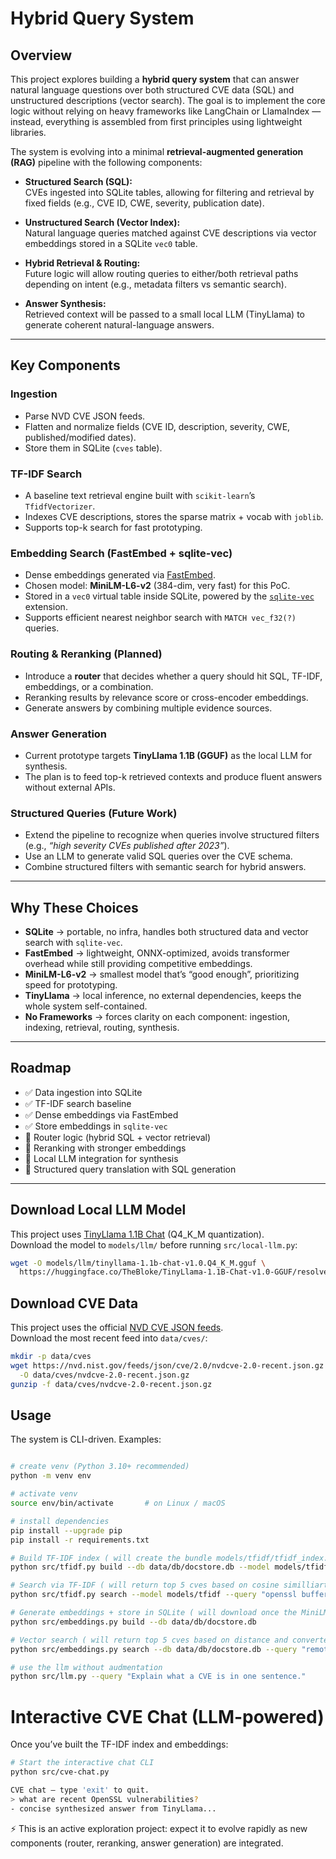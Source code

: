 # Hybrid Query System

## Overview
This project explores building a **hybrid query system** that can answer natural language questions over both structured CVE data (SQL) and unstructured descriptions (vector search). The goal is to implement the core logic without relying on heavy frameworks like LangChain or LlamaIndex — instead, everything is assembled from first principles using lightweight libraries.

The system is evolving into a minimal **retrieval-augmented generation (RAG)** pipeline with the following components:

- **Structured Search (SQL):**  
  CVEs ingested into SQLite tables, allowing for filtering and retrieval by fixed fields (e.g., CVE ID, CWE, severity, publication date).
  
- **Unstructured Search (Vector Index):**  
  Natural language queries matched against CVE descriptions via vector embeddings stored in a SQLite `vec0` table.

- **Hybrid Retrieval & Routing:**  
  Future logic will allow routing queries to either/both retrieval paths depending on intent (e.g., metadata filters vs semantic search).

- **Answer Synthesis:**  
  Retrieved context will be passed to a small local LLM (TinyLlama) to generate coherent natural-language answers.

---

## Key Components

### Ingestion
- Parse NVD CVE JSON feeds.
- Flatten and normalize fields (CVE ID, description, severity, CWE, published/modified dates).
- Store them in SQLite (`cves` table).

### TF-IDF Search
- A baseline text retrieval engine built with `scikit-learn`’s `TfidfVectorizer`.
- Indexes CVE descriptions, stores the sparse matrix + vocab with `joblib`.
- Supports top-k search for fast prototyping.

### Embedding Search (FastEmbed + sqlite-vec)
- Dense embeddings generated via [FastEmbed](https://github.com/qdrant/fastembed).
- Chosen model: **MiniLM-L6-v2** (384-dim, very fast) for this PoC.
- Stored in a `vec0` virtual table inside SQLite, powered by the [`sqlite-vec`](https://github.com/asg017/sqlite-vec) extension.
- Supports efficient nearest neighbor search with `MATCH vec_f32(?)` queries.

### Routing & Reranking (Planned)
- Introduce a **router** that decides whether a query should hit SQL, TF-IDF, embeddings, or a combination.
- Reranking results by relevance score or cross-encoder embeddings.
- Generate answers by combining multiple evidence sources.

### Answer Generation
- Current prototype targets **TinyLlama 1.1B (GGUF)** as the local LLM for synthesis.
- The plan is to feed top-k retrieved contexts and produce fluent answers without external APIs.

### Structured Queries (Future Work)
- Extend the pipeline to recognize when queries involve structured filters (e.g., *“high severity CVEs published after 2023”*).
- Use an LLM to generate valid SQL queries over the CVE schema.
- Combine structured filters with semantic search for hybrid answers.

---

## Why These Choices
- **SQLite** → portable, no infra, handles both structured data and vector search with `sqlite-vec`.  
- **FastEmbed** → lightweight, ONNX-optimized, avoids transformer overhead while still providing competitive embeddings.  
- **MiniLM-L6-v2** → smallest model that’s “good enough”, prioritizing speed for prototyping.  
- **TinyLlama** → local inference, no external dependencies, keeps the whole system self-contained.  
- **No Frameworks** → forces clarity on each component: ingestion, indexing, retrieval, routing, synthesis.

---

## Roadmap
- ✅ Data ingestion into SQLite  
- ✅ TF-IDF search baseline  
- ✅ Dense embeddings via FastEmbed  
- ✅ Store embeddings in `sqlite-vec`  
- 🔄 Router logic (hybrid SQL + vector retrieval)  
- 🔄 Reranking with stronger embeddings  
- 🔄 Local LLM integration for synthesis  
- 🔮 Structured query translation with SQL generation  

---

## Download Local LLM Model

This project uses [TinyLlama 1.1B Chat](https://huggingface.co/TheBloke/TinyLlama-1.1B-Chat-v1.0-GGUF) (Q4_K_M quantization).  
Download the model to `models/llm/` before running `src/local-llm.py`:

```bash
wget -O models/llm/tinyllama-1.1b-chat-v1.0.Q4_K_M.gguf \
  https://huggingface.co/TheBloke/TinyLlama-1.1B-Chat-v1.0-GGUF/resolve/main/tinyllama-1.1b-chat-v1.0.Q4_K_M.gguf
```
## Download CVE Data

This project uses the official [NVD CVE JSON feeds](https://nvd.nist.gov/vuln/data-feeds).  
Download the most recent feed into `data/cves/`:

```bash
mkdir -p data/cves
wget https://nvd.nist.gov/feeds/json/cve/2.0/nvdcve-2.0-recent.json.gz \
  -O data/cves/nvdcve-2.0-recent.json.gz
gunzip -f data/cves/nvdcve-2.0-recent.json.gz
```

## Usage
The system is CLI-driven. Examples:


```bash

# create venv (Python 3.10+ recommended)
python -m venv env

# activate venv
source env/bin/activate       # on Linux / macOS

# install dependencies
pip install --upgrade pip
pip install -r requirements.txt

# Build TF-IDF index ( will create the bundle models/tfidf/tfidf_index.joblib ) 
python src/tfidf.py build --db data/db/docstore.db --model models/tfidf

# Search via TF-IDF ( will return top 5 cves based on cosine similliarty  ) 
python src/tfidf.py search --model models/tfidf --query "openssl buffer overflow"

# Generate embeddings + store in SQLite ( will download once the MiniLM-L6-v2-onnx variant to models/embeddings ) 
python src/embeddings.py build --db data/db/docstore.db

# Vector search ( will return top 5 cves based on distance and converted to similiarity ) 
python src/embeddings.py search --db data/db/docstore.db --query "remote code execution in apache"

# use the llm without audmentation
python src/llm.py --query "Explain what a CVE is in one sentence."
```

# Interactive CVE Chat (LLM-powered)

Once you’ve built the TF-IDF index and embeddings:

```bash
# Start the interactive chat CLI
python src/cve-chat.py

CVE chat — type 'exit' to quit.
> what are recent OpenSSL vulnerabilities?
- concise synthesized answer from TinyLlama...

```

⚡ This is an active exploration project: expect it to evolve rapidly as new components (router, reranking, answer generation) are integrated.
